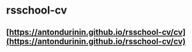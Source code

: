 # rsschool-cv

## [https://antondurinin.github.io/rsschool-cv/cv](https://antondurinin.github.io/rsschool-cv/cv)
